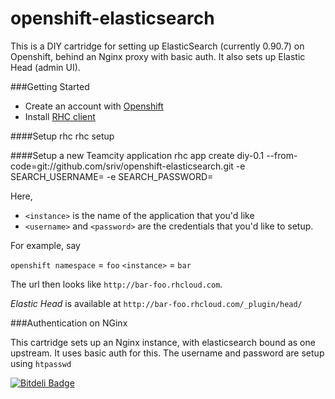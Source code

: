openshift-elasticsearch
==================

This is a DIY cartridge for setting up ElasticSearch (currently 0.90.7) on Openshift, behind an Nginx proxy with basic auth. It also sets up Elastic Head (admin UI).

###Getting Started

- Create an account with [Openshift](http://openshift.com/)
- Install [RHC client](https://www.openshift.com/developers/rhc-client-tools-install)

####Setup rhc
    rhc setup


####Setup a new Teamcity application
    rhc app create <instance> diy-0.1 --from-code=git://github.com/sriv/openshift-elasticsearch.git -e SEARCH_USERNAME=<username> -e SEARCH_PASSWORD=<password>

Here,
- `<instance>` is the name of the application that you'd like
- `<username>` and `<password>` are the credentials that you'd like to setup.

For example, say

`openshift namespace` = `foo`
`<instance>` = `bar`

The url then looks like `http://bar-foo.rhcloud.com`.

*Elastic Head* is available at `http://bar-foo.rhcloud.com/_plugin/head/`

###Authentication on NGinx

This cartridge sets up an Nginx instance, with elasticsearch bound as one upstream. It uses basic auth for this. The username and password are setup using `htpasswd`


[![Bitdeli Badge](https://d2weczhvl823v0.cloudfront.net/sriv/openshift-elasticsearch/trend.png)](https://bitdeli.com/free "Bitdeli Badge")

